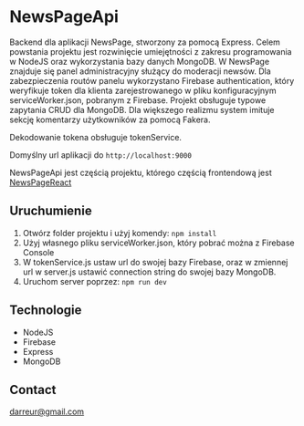 # NewsPageApi

Backend dla aplikacji NewsPage, stworzony za pomocą Express. Celem powstania projektu jest rozwinięcie umiejętności z zakresu programowania w NodeJS oraz wykorzystania bazy danych MongoDB. 
W NewsPage znajduje się panel administracyjny służący do moderacji newsów. Dla zabezpieczenia routów panelu wykorzystano Firebase authentication, który weryfikuje token dla klienta zarejestrowanego w pliku konfiguracyjnym serviceWorker.json, pobranym z Firebase. Projekt obsługuje typowe zapytania CRUD dla MongoDB. Dla większego realizmu system imituje sekcję komentarzy użytkowników za pomocą Fakera. 

Dekodowanie tokena obsługuje tokenService.

Domyślny url aplikacji do `http://localhost:9000`

NewsPageApi jest częścią projektu, którego częścią frontendową jest [NewsPageReact](https://github.com/DamSzymanski/NewsPageReact)

## Uruchumienie

1. Otwórz folder projektu i użyj komendy: `npm install`
2. Użyj własnego pliku serviceWorker.json, który pobrać można z Firebase Console
3. W tokenService.js ustaw url do swojej bazy Firebase, oraz w zmiennej url w server.js ustawić connection string do swojej bazy MongoDB.
4. Uruchom server poprzez: `npm run dev`

## Technologie
* NodeJS
* Firebase
* Express
* MongoDB

## Contact
darreur@gmail.com


